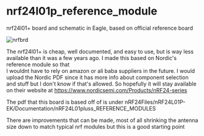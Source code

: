 # nrf24l01p_reference_module
nrf24l01+ board and schematic in Eagle, based on official reference board


![nrfbrd](https://user-images.githubusercontent.com/11184076/152628741-668e5526-943f-433f-ba7c-5de3d80e6815.jpg)

The nrf24l01+ is cheap, well documented, and easy to use, but is way less available than it was a few years ago. I made this based on Nordic's reference module so that  
I wouldnt have to rely on amazon or ali baba suppliers in the future.  I would upload the Nordic PDF since it has more info about component selection and stuff but I don't know if that's allowed.  So hopefully it will stay available on their website at https://www.nordicsemi.com/Products/nRF24-series

The pdf that this board is based off of is under nRF24Files/nRF24L01P-EK/Documentation/nRF24L01pluss_REFERENCE_MODULES

There are improvements that can be made, most of all shrinking the antenna size down to match typical nrf modules but this is a good starting point
